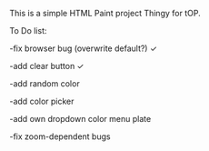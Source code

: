 This is a simple HTML Paint project Thingy for tOP. 

To Do list:

-fix browser bug (overwrite default?) ✓

-add clear button ✓

-add random color

-add color picker

-add own dropdown color menu plate

-fix zoom-dependent bugs
